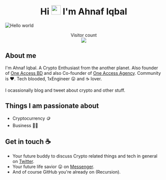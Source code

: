 <h1 align="center">Hi <img src="https://raw.githubusercontent.com/MartinHeinz/MartinHeinz/master/wave.gif" width="30px"> I'm Ahnaf Iqbal</h1>

<img src="https://raw.githubusercontent.com/sagar-viradiya/sagar-viradiya/master/resources/banner.png" alt="Hello world">

<p align="center"> 
  Visitor count<br>
  <img src="https://profile-counter.glitch.me/ahnaf-iqbal/count.svg" />
</p>

## About me

I'm Ahnaf Iqbal. A Crypto Enthusiast from the another planet. Also founder of [One Access BD](https://www.facebook.com/oneaccessbd) and also Co-founder of [One Access Agency](https://oneaccessbd.com/). Community is :heart:. Tech blooded, 1xEngineer :stuck_out_tongue: and :coffee: lover. 

I ocassionally blog and tweet about crypto and other stuff.  


## Things I am passionate about

- Cryptocurrency 🪙
- Business 🧔‍♂️

## Get in touch :coffee:

- Your future buddy to discuss Crypto related things and tech in general on [Twitter](https://twitter.com/AhnafIqbal12/).
- Your future life savior :stuck_out_tongue: on [Messenger](https://www.facebook.com/Ahnafiqbal6/).
- And of course GitHub you're already on (Recursion).

